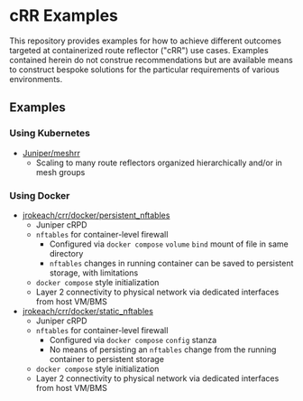 # cRR Examples

This repository provides examples for how to achieve different outcomes targeted at containerized route reflector ("cRR") use cases. Examples contained herein do not construe recommendations but are available means to construct bespoke solutions for the particular requirements of various environments.

## Examples

### Using Kubernetes

* [Juniper/meshrr](https://github.com/Juniper/meshrr/tree/main?tab=readme-ov-file#examples)
  * Scaling to many route reflectors organized hierarchically and/or in mesh groups

### Using Docker

* [jrokeach/crr/docker/persistent_nftables](docker/persistent_nftables)
  * Juniper cRPD
  * `nftables` for container-level firewall
    * Configured via `docker compose` `volume` `bind` mount of file in same directory
    * `nftables` changes in running container can be saved to persistent storage, with limitations
  * `docker compose` style initialization
  * Layer 2 connectivity to physical network via dedicated interfaces from host VM/BMS
* [jrokeach/crr/docker/static_nftables](docker/static_nftables)
  * Juniper cRPD
  * `nftables` for container-level firewall
    * Configured via `docker compose` `config` stanza
    * No means of persisting an `nftables` change from the running container to persistent storage
  * `docker compose` style initialization
  * Layer 2 connectivity to physical network via dedicated interfaces from host VM/BMS

